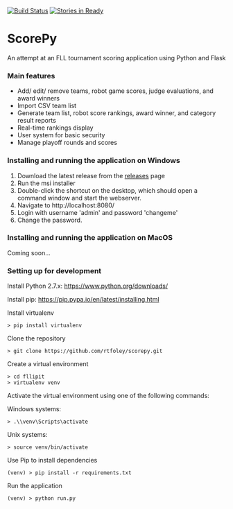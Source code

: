 [![Build Status](https://travis-ci.org/rtfoley/scorepy.svg?branch=master)](https://travis-ci.org/rtfoley/scorepy) [![Stories in Ready](https://badge.waffle.io/rtfoley/scorepy.png?label=ready&title=Ready)](https://waffle.io/rtfoley/scorepy)
# ScorePy
An attempt at an FLL tournament scoring application using Python and Flask

### Main features
- Add/ edit/ remove teams, robot game scores, judge evaluations, and award winners
- Import CSV team list
- Generate team list, robot score rankings, award winner, and category result reports
- Real-time rankings display
- User system for basic security
- Manage playoff rounds and scores

### Installing and running the application on Windows
1. Download the latest release from the [releases](https://github.com/rtfoley/scorepy/releases) page
2. Run the msi installer
3. Double-click the shortcut on the desktop, which should open a command window and start the webserver.
4. Navigate to http://localhost:8080/
5. Login with username 'admin' and password 'changeme'
6. Change the password.

### Installing and running the application on MacOS
Coming soon...



### Setting up for development
Install Python 2.7.x: https://www.python.org/downloads/

Install pip: https://pip.pypa.io/en/latest/installing.html

Install virtualenv
```text
> pip install virtualenv
```

Clone the repository
```text
> git clone https://github.com/rtfoley/scorepy.git
```

Create a virtual environment
```text
> cd fllipit
> virtualenv venv
```
Activate the virtual environment using one of the following commands:

Windows systems:
```text
> .\\venv\Scripts\activate
```

Unix systems:
```text
> source venv/bin/activate
```

Use Pip to install dependencies
```text
(venv) > pip install -r requirements.txt
```

Run the application
```text
(venv) > python run.py
```
